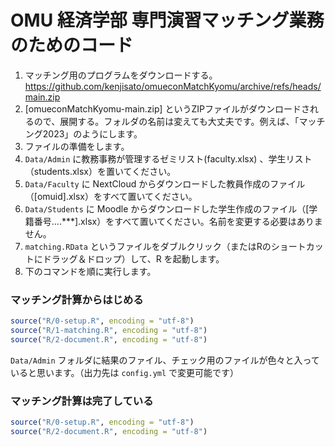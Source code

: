 # OMU 経済学部 専門演習マッチング業務のためのコード

1. マッチング用のプログラムをダウンロードする。 <https://github.com/kenjisato/omueconMatchKyomu/archive/refs/heads/main.zip>
1. [omueconMatchKyomu-main.zip] というZIPファイルがダウンロードされるので、展開する。フォルダの名前は変えても大丈夫です。例えば、「マッチング2023」のようにします。
1. ファイルの準備をします。
  1. `Data/Admin` に教務事務が管理するゼミリスト(faculty.xlsx) 、学生リスト（students.xlsx）を置いてください。
  1. `Data/Faculty` に NextCloud からダウンロードした教員作成のファイル（[omuid].xlsx）をすべて置いてください。
  1. `Data/Students` に Moodle からダウンロードした学生作成のファイル（[学籍番号....***].xlsx）をすべて置いてください。名前を変更する必要はありません。
1. `matching.RData` というファイルをダブルクリック（またはRのショートカットにドラッグ＆ドロップ）して、R を起動します。 
1. 下のコマンドを順に実行します。



### マッチング計算からはじめる

```r
source("R/0-setup.R", encoding = "utf-8")
source("R/1-matching.R", encoding = "utf-8")
source("R/2-document.R", encoding = "utf-8")
```

`Data/Admin` フォルダに結果のファイル、チェック用のファイルが色々と入っていると思います。（出力先は `config.yml` で変更可能です）


### マッチング計算は完了している

```r
source("R/0-setup.R", encoding = "utf-8")
source("R/2-document.R", encoding = "utf-8")
```



